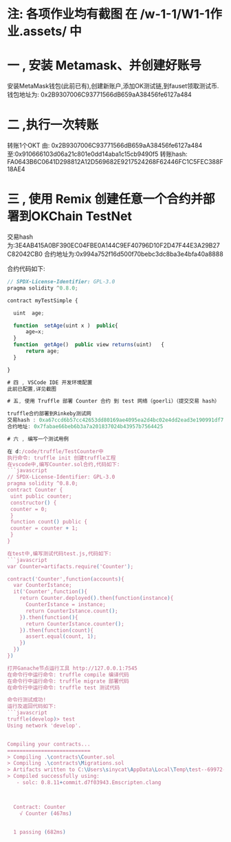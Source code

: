 # 注: 各项作业均有截图 在 /w-1-1/W1-1作业.assets/ 中
# 一 , 安装 Metamask、并创建好账号

安装MetaMask钱包(此前已有),创建新账户,添加OK测试链,到fauset领取测试币.
钱包地址为: 0x2B9307006C93771566dB659aA38456fe6127a484

# 二 ,执行一次转账
转账1个OKT 由: 0x2B9307006C93771566dB659aA38456fe6127a484 至:0x910666103d06a21c801e0dd14aba1c15cb9490f5
转账hash:   FA0643B6C0641D298812A12D569682E9217524268F62446FC1C5FEC388F18AE4 

# 三  , 使用 Remix 创建任意一个合约并部署到OKChain TestNet
交易hash为:3E4AB415A0BF390EC04FBE0A144C9EF40796D10F2D47F44E3A29B27C82042CB0
合约地址为:0x994a752f16d500f70bebc3dc8ba3e4bfa40a8888

合约代码如下:
```javascript
// SPDX-License-Identifier: GPL-3.0
pragma solidity ^0.8.0;

contract myTestSimple {

  uint  age;

  function  setAge(uint x )  public{
      age=x;
  }
  function  getAge()  public view returns(uint)   {
      return age;
  }

}

# 四 , VSCode IDE 开发环境配置
此前已配置,详见截图

# 五, 使用 Truffle 部署 Counter 合约 到 test 网络（goerli）（提交交易 hash）

truffle合约部署到Rinkeby测试网
交易hash : 0xa67ccd6b57cc42653dd80169ae4095ea2d4bc02e4dd2ead3e190991df78fc057
合约地址: 0x7fabae66beb6b3a7a201837024b43957b7564425

# 六 , 编写一个测试用例

在 d:/code/truffle/TestCounter中 
执行命令: truffle init 创建truffle工程
在vscode中,编写Counter.sol合约,代码如下:
```javascript
// SPDX-License-Identifier: GPL-3.0
pragma solidity ^0.8.0; 
contract Counter { 
 uint public counter; 
 constructor() { 
 counter = 0; 
 } 
 function count() public { 
 counter = counter + 1; 
 } 
}

在test中,编写测试代码test.js,代码如下:
```javascript
var Counter=artifacts.require('Counter');

contract('Counter',function(accounts){
  var CounterIstance;
  it('Counter',function(){
    return Counter.deployed().then(function(instance){
      CounterIstance = instance;
      return CounterIstance.count();
    }).then(function(){
      return CounterIstance.counter();
    }).then(function(count){
      assert.equal(count, 1);
    })
  })
})

打开Ganache节点运行工具 http://127.0.0.1:7545
在命令行中运行命令: truffle compile 编译代码
在命令行中运行命令: truffle migrate 部署代码
在命令行中运行命令: truffle test 测试代码

命令行测试成功!
运行及返回代码如下:
```javascript
truffle(develop)> test
Using network 'develop'.


Compiling your contracts...
===========================
> Compiling .\contracts\Counter.sol
> Compiling .\contracts\Migrations.sol
> Artifacts written to C:\Users\sinycat\AppData\Local\Temp\test--69972-PZs1C3EidWGD
> Compiled successfully using:
   - solc: 0.8.11+commit.d7f03943.Emscripten.clang



  Contract: Counter
    √ Counter (467ms)


  1 passing (682ms)









